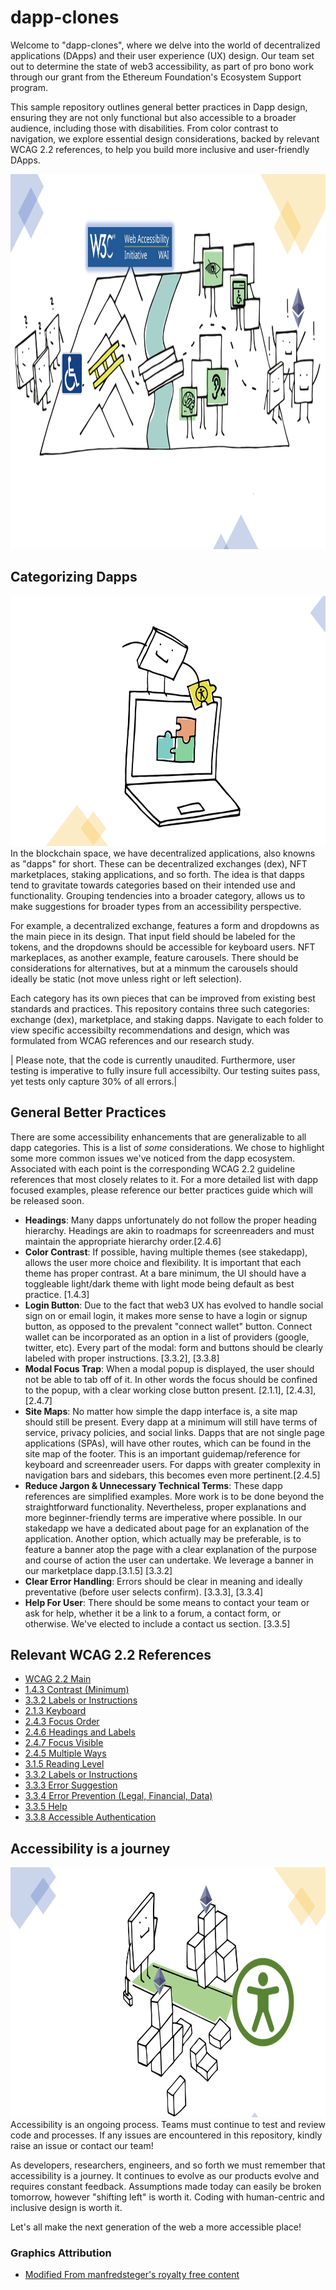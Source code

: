 # dapp-clones

Welcome to "dapp-clones", where we delve into the world of decentralized applications (DApps) and their user experience (UX) design. Our team set out to determine the state of web3 accessibility, as part of pro bono work through our grant from the Ethereum Foundation's Ecosystem Support program.

This sample repository outlines general better practices in Dapp design, ensuring they are not only functional but also accessible to a broader audience, including those with disabilities. From color contrast to navigation, we explore essential design considerations, backed by relevant WCAG 2.2 references, to help you build more inclusive and user-friendly DApps.

<div align="center"> 
    <img src="./assets/main.png" width="1000" height="600" alt="This is a diagram representing the accessibility journey. On the left, three puzzled square shaped characters are looking at an inaccessible barrier represented by a ladder near some mountains, symbolizing a lack of accessibility. In the center, there's a bridge over the barrier, symbolizing the accessibility solutions provided by following WCAG, with symbols for visual, cognitive, and hearing impairments on signposts, representing different areas of web accessibility. On the right, characters are happily walking towards an Ethereum logo, indicating progression towards a more inclusive and accessible web. The overall image metaphorically illustrates the journey from inaccessible to accessible web practices for blockchain applications, guided by the existing best practice."/>
</div>

## Categorizing Dapps

<div align="center"> 
    <img src="./assets/piece.png" width="700" height="400" alt="This is a simple and playful illustration of a stick figure with a square head popping up from a laptop screen. The character has a smile and one arm placing a missing puzzle piece with an accessibility symbol on it. On the laptop screen, there are three puzzle pieces that are connecting together, symbolizing problem-solving or the completion of a task. Accessibility is the missing piece needed to build good applications"/>
</div>
In the blockchain space, we have decentralized applications, also knowns as "dapps" for short. These can be decentralized exchanges (dex), NFT marketplaces, staking applications, and so forth. The idea is that dapps tend to gravitate towards categories based on their intended use and functionality. Grouping tendencies into a broader category, allows us to make suggestions for broader types from an accessibility perspective.

For example, a decentralized exchange, features a form and dropdowns as the main piece in its design. That input field should be labeled for the tokens, and the dropdowns should be accessible for keyboard users. NFT markeplaces, as another example, feature carousels. There should be considerations for alternatives, but at a minmum the carousels should ideally be static (not move unless right or left selection).

Each category has its own pieces that can be improved from existing best standards and practices. This repository contains three such categories: exchange (dex), marketplace, and staking dapps. Navigate to each folder to view specific accessibilty recommendations and design, which was formulated from WCAG references and our research study.

| Please note, that the code is currently unaudited. Furthermore, user testing is imperative to fully insure full accessibilty. Our testing suites pass, yet tests only capture 30% of all errors.|

## General Better Practices

There are some accessibility enhancements that are generalizable to all dapp categories. This is a list of _some_ considerations. We chose to highlight some more common issues we've noticed from the dapp ecosystem. Associated with each
point is the corresponding WCAG 2.2 guideline references that most closely relates to it. For a more detailed list with dapp focused examples, please reference our better practices guide which will be released soon.

- **Headings**: Many dapps unfortunately do not follow the proper heading hierarchy. Headings are akin to roadmaps for screenreaders and must maintain the appropriate hierarchy order.[2.4.6]
- **Color Contrast**: If possible, having multiple themes (see stakedapp), allows the user more choice and flexibility. It is important that each theme has proper contrast. At a bare minimum, the UI should have a toggleable light/dark theme with light mode being default as best practice. [1.4.3]
- **Login Button**: Due to the fact that web3 UX has evolved to handle social sign on or email login, it makes more sense to have a login or signup button, as opposed to the prevalent "connect wallet" button.
  Connect wallet can be incorporated as an option in a list of providers (google, twitter, etc). Every part of the modal: form and buttons should be clearly labeled with proper instructions. [3.3.2], [3.3.8]
- **Modal Focus Trap**: When a modal popup is displayed, the user should not be able to tab off of it. In other words the focus should be confined to the popup, with a clear working close button present. [2.1.1],
  [2.4.3], [2.4.7]
- **Site Maps**: No matter how simple the dapp interface is, a site map should still be present. Every dapp at a minimum will still have terms of service, privacy policies, and social links. Dapps that are not single page applications (SPAs), will have other routes, which can be found in the site map of the footer. This is an important guidemap/reference for keyboard and screenreader users. For dapps with greater complexity in navigation bars and sidebars, this becomes even more pertinent.[2.4.5]
- **Reduce Jargon & Unnecessary Technical Terms**: These dapp references are simplified examples. More work is to be done beyond the straightforward functionality. Nevertheless, proper explanations and more beginner-friendly terms are imperative where possible. In our stakedapp we have a dedicated about page for an explanation of the application. Another option, which actually may be preferable, is to feature a banner atop the page with a clear explanation of the purpose and course of action the user can undertake. We leverage a banner in our marketplace dapp.[3.1.5] [3.3.2]
- **Clear Error Handling**: Errors should be clear in meaning and ideally preventative (before user selects confirm). [3.3.3], [3.3.4]
- **Help For User**: There should be some means to contact your team or ask for help, whether it be a link to a forum, a contact form, or otherwise. We've elected to include a contact us section. [3.3.5]

## Relevant WCAG 2.2 References

- [WCAG 2.2 Main](https://www.w3.org/TR/WCAG22/)
- [1.4.3 Contrast (Minimum)](https://www.w3.org/TR/WCAG22/#contrast-minimum)
- [3.3.2 Labels or Instructions](https://www.w3.org/TR/WCAG22/#labels-or-instructions)
- [2.1.3 Keyboard](https://www.w3.org/TR/WCAG22/#keyboard-no-exception)
- [2.4.3 Focus Order](https://www.w3.org/TR/WCAG22/#focus-order)
- [2.4.6 Headings and Labels](https://www.w3.org/TR/WCAG22/#headings-and-labels)
- [2.4.7 Focus Visible](https://www.w3.org/TR/WCAG22/#focus-visible)
- [2.4.5 Multiple Ways](https://www.w3.org/TR/WCAG22/#multiple-ways)
- [3.1.5 Reading Level](https://www.w3.org/TR/WCAG22/#reading-level)
- [3.3.2 Labels or Instructions](https://www.w3.org/TR/WCAG22/#labels-or-instructions)
- [3.3.3 Error Suggestion](https://www.w3.org/TR/WCAG22/#error-suggestion)
- [3.3.4 Error Prevention (Legal, Financial, Data)](https://www.w3.org/TR/WCAG22/#error-prevention-legal-financial-data)
- [3.3.5 Help](https://www.w3.org/TR/WCAG22/#help)
- [3.3.8 Accessible Authentication](https://www.w3.org/TR/WCAG22/#accessible-authentication-minimum)

## Accessibility is a journey

<div align="center"> 
    <img src="./assets/goal.png" width="700" height="400" alt="A square character is unblocking a barrier that obstructs a green pathway leading to an accessibility symbol. Along the pathway, there are three-dimensional blocks or cubes piled up to form structures, some with ethereum, crystal-like shapes are on top to symbolize a blockchain. The image metaphorically represents overcoming obstacles and building towards a more accessible and inclusive goal."/>
</div>
Accessibility is an ongoing process. Teams must continue to test and review code and processes. If any issues are encountered in this repository, kindly raise an issue or contact our team!

As developers, researchers, engineers, and so forth we must remember that accessibility is a journey. It continues to evolve as our products evolve and requires constant feedback. Assumptions made today can easily be broken tomorrow, however "shifting left" is worth it. Coding with human-centric and inclusive design is worth it.

Let's all make the next generation of the web a more accessible place!

### Graphics Attribution

- [Modified From manfredsteger's royalty free content](https://pixabay.com/users/manfredsteger-1848497/)
